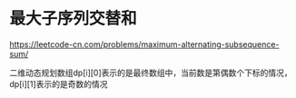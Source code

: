 # 最大子序列交替和


https://leetcode-cn.com/problems/maximum-alternating-subsequence-sum/


二维动态规划数组dp[i][0]表示的是最终数组中，当前数是第偶数个下标的情况，dp[i][1]表示的是奇数的情况